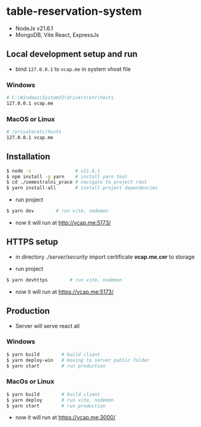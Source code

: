 # table-reservation-system

- NodeJs v21.6.1
- MongoDB, Vite React, ExpressJs

## Local development setup and run

- bind `127.0.0.1` to `vcap.me` in system vhost file

### Windows

```bash
# C:\Windows\System32\drivers\etc\hosts
127.0.0.1 vcap.me
```

### MacOS or Linux

```bash
# /private/etc/hosts
127.0.0.1 vcap.me
```

## Installation

```bash
$ node -v                # v21.6.1
$ npm install -g yarn    # install yarn tool
$ cd ./semestralni_prace # navigate to project root
$ yarn install-all       # install project dependencies
```

- run project

```bash
$ yarn dev        # run vite, nodemon
```

- now it will run at http://vcap.me:5173/

## HTTPS setup

- in directory _./server/security_ import certificate **vcap.me.cer** to storage

- run project

```bash
$ yarn devhttps        # run vite, nodemon
```

- now it will run at https://vcap.me:5173/

## Production

- Server will serve react all

### Windows

```bash
$ yarn build        # build client
$ yarn deploy-win   # moving to server public folder
$ yarn start        # run production
```

### MacOs or Linux

```bash
$ yarn build        # build client
$ yarn deploy       # run vite, nodemon
$ yarn start        # run production
```

- now it will run at https://vcap.me:3000/
